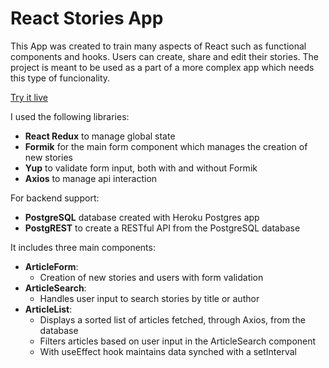 # React Stories App

This App was created to train many aspects of React such as functional components and hooks.
Users can create, share and edit their stories.
The project is meant to be used as a part of a more complex app which needs this type of funcionality.

[Try it live](https://brunodeilhot.github.io/react-training/)

I used the following libraries:
  - <b>React Redux</b> to manage global state
  - <b>Formik</b> for the main form component which manages the creation of new stories
  - <b>Yup</b> to validate form input, both with and without Formik
  - <b>Axios</b> to manage api interaction

For backend support:
  - <b>PostgreSQL</b> database created with Heroku Postgres app
  - <b>PostgREST</b> to create a RESTful API from the PostgreSQL database

It includes three main components:
  - <b>ArticleForm</b>:
    - Creation of new stories and users with form validation
  - <b>ArticleSearch</b>:
    - Handles user input to search stories by title or author
  - <b>ArticleList</b>:
    - Displays a sorted list of articles fetched, through Axios, from the database
    - Filters articles based on user input in the ArticleSearch component
    - With useEffect hook maintains data synched with a setInterval
